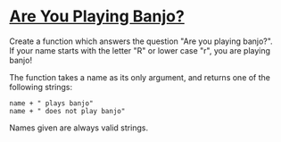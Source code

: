 # [Are You Playing Banjo?](https://www.codewars.com/kata/are-you-playing-banjo "https://www.codewars.com/kata/53af2b8861023f1d88000832")

Create a function which answers the question "Are you playing banjo?".  
If your name starts with the letter "R" or lower case "r", you are playing banjo!

The function takes a name as its only argument, and returns one of the following strings:
```
name + " plays banjo" 
name + " does not play banjo"
```
Names given are always valid strings.